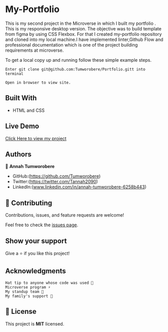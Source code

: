 # My-Portfolio
This is my second project in the Microverse in which I built my portfolio . This is my responsive desktop version. The objective was to build template from figma by using CSS Flexbox. For that I created my-portfolio repository and cloned into my local machine.I have implemented linter,Github Flow and professional documentation which is one of the project building requirements at microverse.

To get a local copy up and running follow these simple example steps.

    Enter git clone git@github.com:Tumworobere/Portfolio.gitt into terminal

    Open in browser to view site.


## Built With
- HTML and CSS

## Live Demo
[Click Here to view my project](https://raw.githack.com/Tumworobere/Portfolio/tree/desktop-version/index.html/)
## Authors
👤 **Annah Tumworobere**

- GitHub:(https://github.com/Tumworobere)
- Twitter:(https://twitter.com/Tannah2090)
- LinkedIn:(www.linkedin.com/in/annah-tumworobere-6258b443)


## 🤝 Contributing

Contributions, issues, and feature requests are welcome!

Feel free to check the [issues page](../../issues/).


## Show your support

Give a ⭐ if you like this project!


## Acknowledgments

    Hat tip to anyone whose code was used 🔰
    Microverse program ⚡
    My standup team 🏹
    My family's support 🙌


## 📝 License

This project is **MIT** licensed.
